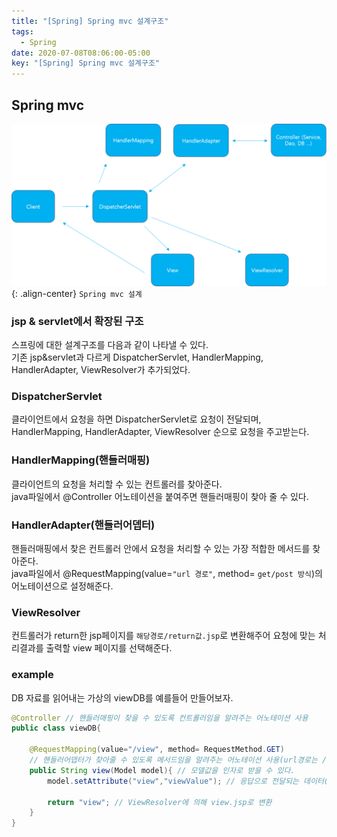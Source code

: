 ```yaml
---
title: "[Spring] Spring mvc 설계구조"
tags:
  - Spring
date: 2020-07-08T08:06:00-05:00
key: "[Spring] Spring mvc 설계구조"
---
```


## Spring mvc

![](/assets/images/200708-1.png){: .align-center}
`Spring mvc 설계`<br>

### jsp & servlet에서 확장된 구조

스프링에 대한 설계구조를 다음과 같이 나타낼 수 있다.<br>
기존 jsp&servlet과 다르게 DispatcherServlet, HandlerMapping, HandlerAdapter, ViewResolver가 추가되었다.<br>

### DispatcherServlet

클라이언트에서 요청을 하면 DispatcherServlet로 요청이 전달되며, HandlerMapping, HandlerAdapter, ViewResolver 순으로 요청을 주고받는다.<br>

### HandlerMapping(핸들러매핑)

클라이언트의 요청을 처리할 수 있는 컨트롤러를 찾아준다.<br>
java파일에서 @Controller 어노테이션을 붙여주면 핸들러매핑이 찾아 줄 수 있다.<br>

### HandlerAdapter(핸들러어뎁터)

핸들러매핑에서 찾은 컨트롤러 안에서 요청을 처리할 수 있는 가장 적합한 메서드를 찾아준다.<br>
java파일에서 @RequestMapping(value=`"url 경로"`, method= `get/post 방식`)의 어노테이션으로 설정해준다.<br>

### ViewResolver

컨트롤러가 return한 jsp페이지를 `해당경로/return값.jsp`로 변환해주어 요청에 맞는 처리결과를 출력할 view 페이지를 선택해준다.<br>

### example

DB 자료를 읽어내는 가상의 viewDB를 예를들어 만들어보자.<br>

```java
@Controller // 핸들러매핑이 찾을 수 있도록 컨트롤러임을 알려주는 어노테이션 사용
public class viewDB{

    @RequestMapping(value="/view", method= RequestMethod.GET)
    // 핸들러어뎁터가 찾아줄 수 있도록 메서드임을 알려주는 어노테이션 사용(url경로는 /view이고 GET방식(생략가능)임)
    public String view(Model model){ // 모델값을 인자로 받을 수 있다.
        model.setAttribute("view","viewValue"); // 응답으로 전달되는 데이터(모델)

        return "view"; // ViewResolver에 의해 view.jsp로 변환
    }
}
```
